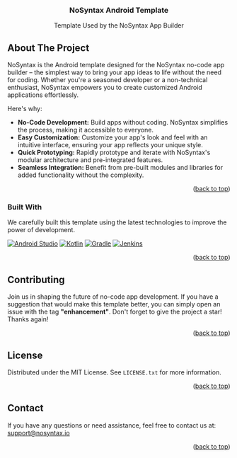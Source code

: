 <a name="readme-top"></a>

<!-- PROJECT LOGO -->
<br />
<div align="center">
  <h3 align="center">NoSyntax Android Template</h3>
  <p align="center">
    Template Used by the NoSyntax App Builder  
  </p>
</div>

<!-- ABOUT THE PROJECT -->
## About The Project

NoSyntax is the Android template designed for the NoSyntax no-code app builder – the simplest way to bring your app ideas to life without the need for coding. Whether you're a seasoned developer or a non-technical enthusiast, NoSyntax empowers you to create customized Android applications effortlessly.

Here's why:
* **No-Code Development:** Build apps without coding. NoSyntax simplifies the process, making it accessible to everyone.
* **Easy Customization:** Customize your app's look and feel with an intuitive interface, ensuring your app reflects your unique style.
* **Quick Prototyping:** Rapidly prototype and iterate with NoSyntax's modular architecture and pre-integrated features.
* **Seamless Integration:** Benefit from pre-built modules and libraries for added functionality without the complexity.

<p align="right">(<a href="#readme-top">back to top</a>)</p>

### Built With

We carefully built this template using the latest technologies to improve the power of development.

[![Android Studio][android-studio-badge]][android-studio-url]
[![Kotlin][kotlin-badge]][kotlin-url]
[![Gradle][gradle-badge]][gradle-url]
[![Jenkins][jenkins-badge]][jenkins-url]

<p align="right">(<a href="#readme-top">back to top</a>)</p>

<!-- CONTRIBUTING -->
## Contributing

Join us in shaping the future of no-code app development. If you have a suggestion that would make this template better, you can simply open an issue with the tag **"enhancement"**.
Don't forget to give the project a star! Thanks again!

<p align="right">(<a href="#readme-top">back to top</a>)</p>

<!-- LICENSE -->
## License

Distributed under the MIT License. See `LICENSE.txt` for more information.

<p align="right">(<a href="#readme-top">back to top</a>)</p>

<!-- CONTACT -->
## Contact

If you have any questions or need assistance, feel free to contact us at: [support@nosyntax.io](support@nosyntax.io)

<p align="right">(<a href="#readme-top">back to top</a>)</p>

<!-- MARKDOWN LINKS & IMAGES -->
<!-- https://www.markdownguide.org/basic-syntax/#reference-style-links -->
[android-studio-badge]: https://img.shields.io/badge/Android%20Studio-3DDC84.svg?style=for-the-badge&logo=android-studio&logoColor=white
[android-studio-url]: https://img.shields.io/badge/Android%20Studio-3DDC84.svg?style=for-the-badge&logo=android-studio&logoColor=white
[jenkins-badge]: https://img.shields.io/badge/Jenkins-D24939?style=for-the-badge&logo=Jenkins&logoColor=white
[jenkins-url]: https://www.jenkins.io/
[kotlin-badge]: https://img.shields.io/badge/Kotlin-0095D5?&style=for-the-badge&logo=kotlin&logoColor=white
[kotlin-url]: https://kotlinlang.org/
[gradle-badge]: https://img.shields.io/badge/Gradle-02303A.svg?style=for-the-badge&logo=Gradle&logoColor=white
[gradle-url]: https://gradle.org/
